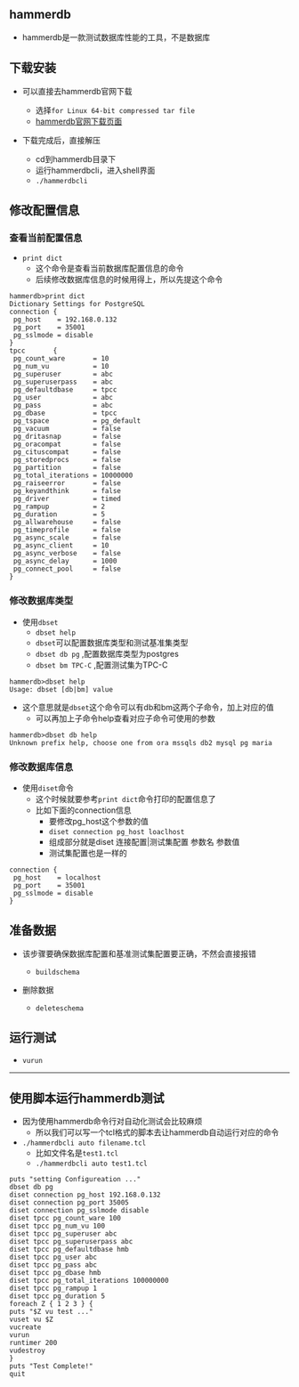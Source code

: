 ## hammerdb
* hammerdb是一款测试数据库性能的工具，不是数据库

## 下载安装
* 可以直接去hammerdb官网下载
  * 选择`for Linux 64-bit compressed tar file`
  * [hammerdb官网下载页面](https://www.hammerdb.com/download.html)

* 下载完成后，直接解压
  * cd到hammerdb目录下
  * 运行hammerdbcli，进入shell界面
  * `./hammerdbcli`

## 修改配置信息

### 查看当前配置信息
* `print dict`
  * 这个命令是查看当前数据库配置信息的命令
  * 后续修改数据库信息的时候用得上，所以先提这个命令
```
hammerdb>print dict
Dictionary Settings for PostgreSQL
connection {
 pg_host    = 192.168.0.132
 pg_port    = 35001
 pg_sslmode = disable
}
tpcc       {
 pg_count_ware       = 10
 pg_num_vu           = 10
 pg_superuser        = abc
 pg_superuserpass    = abc
 pg_defaultdbase     = tpcc
 pg_user             = abc
 pg_pass             = abc
 pg_dbase            = tpcc
 pg_tspace           = pg_default
 pg_vacuum           = false
 pg_dritasnap        = false
 pg_oracompat        = false
 pg_cituscompat      = false
 pg_storedprocs      = false
 pg_partition        = false
 pg_total_iterations = 10000000
 pg_raiseerror       = false
 pg_keyandthink      = false
 pg_driver           = timed
 pg_rampup           = 2
 pg_duration         = 5
 pg_allwarehouse     = false
 pg_timeprofile      = false
 pg_async_scale      = false
 pg_async_client     = 10
 pg_async_verbose    = false
 pg_async_delay      = 1000
 pg_connect_pool     = false
}
```

### 修改数据库类型
* 使用`dbset`
  * `dbset help`
  * `dbset`可以配置数据库类型和测试基准集类型
  * `dbset db pg` ,配置数据库类型为postgres
  * `dbset bm TPC-C` ,配置测试集为TPC-C
```
hammerdb>dbset help
Usage: dbset [db|bm] value
```
* 这个意思就是`dbset`这个命令可以有db和bm这两个子命令，加上对应的值
  * 可以再加上子命令help查看对应子命令可使用的参数
```
hammerdb>dbset db help
Unknown prefix help, choose one from ora mssqls db2 mysql pg maria
```

### 修改数据库信息
* 使用`diset`命令
  * 这个时候就要参考`print dict`命令打印的配置信息了
  * 比如下面的connection信息
    * 要修改pg_host这个参数的值
    * `diset connection pg_host loaclhost`
    * 组成部分就是diset 连接配置|测试集配置 参数名 参数值
    * 测试集配置也是一样的

```
connection {
 pg_host    = localhost
 pg_port    = 35001
 pg_sslmode = disable
}
```

## 准备数据
* 该步骤要确保数据库配置和基准测试集配置要正确，不然会直接报错
  * `buildschema`

* 删除数据
  * `deleteschema`

## 运行测试
* `vurun`

-----

## 使用脚本运行hammerdb测试
* 因为使用hammerdb命令行对自动化测试会比较麻烦
  * 所以我们可以写一个tcl格式的脚本去让hammerdb自动运行对应的命令
* `./hammerdbcli auto filename.tcl`
  * 比如文件名是`test1.tcl`
  * `./hammerdbcli auto test1.tcl`
```
puts "setting Configureation ..."
dbset db pg
diset connection pg_host 192.168.0.132
diset connection pg_port 35005
diset connection pg_sslmode disable
diset tpcc pg_count_ware 100
diset tpcc pg_num_vu 100
diset tpcc pg_superuser abc
diset tpcc pg_superuserpass abc
diset tpcc pg_defaultdbase hmb
diset tpcc pg_user abc
diset tpcc pg_pass abc
diset tpcc pg_dbase hmb
diset tpcc pg_total_iterations 100000000
diset tpcc pg_rampup 1
diset tpcc pg_duration 5
foreach Z { 1 2 3 } {
puts "$Z vu test ..."
vuset vu $Z
vucreate
vurun
runtimer 200
vudestroy
}
puts "Test Complete!"
quit
```
